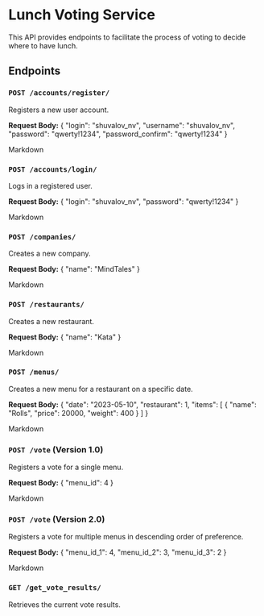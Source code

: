 # Lunch Voting Service

This API provides endpoints to facilitate the process of voting to decide where to have lunch.

## Endpoints

### `POST /accounts/register/`

Registers a new user account.

**Request Body:**
{ "login": "shuvalov_nv", "username": "shuvalov_nv", "password": "qwerty!1234", "password_confirm": "qwerty!1234" }

Markdown



### `POST /accounts/login/`

Logs in a registered user.

**Request Body:**
{ "login": "shuvalov_nv", "password": "qwerty!1234" }

Markdown



### `POST /companies/`

Creates a new company.

**Request Body:**
{ "name": "MindTales" }

Markdown



### `POST /restaurants/`

Creates a new restaurant.

**Request Body:**
{ "name": "Kata" }

Markdown



### `POST /menus/`

Creates a new menu for a restaurant on a specific date.

**Request Body:**
{ "date": "2023-05-10", "restaurant": 1, "items": [ { "name": "Rolls", "price": 20000, "weight": 400 } ] }

Markdown



### `POST /vote` (Version 1.0)

Registers a vote for a single menu.

**Request Body:**
{ "menu_id": 4 }

Markdown



### `POST /vote` (Version 2.0)

Registers a vote for multiple menus in descending order of preference.

**Request Body:**
{ "menu_id_1": 4, "menu_id_2": 3, "menu_id_3": 2 }

Markdown



### `GET /get_vote_results/`

Retrieves the current vote results.